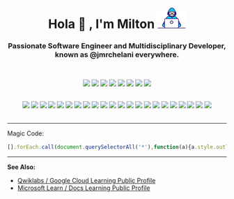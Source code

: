 


<h1 align="center">Hola 👋 , I'm Milton <img src="https://github.com/jmrchelani/jmrchelani/blob/master/Developer.gif" width="65px"></h1>

<h3 align="center"> Passionate Software Engineer and Multidisciplinary Developer, known as @jmrchelani everywhere.</h3><br>

<div align="center" width="100%">
 
[<img src="https://img.shields.io/badge/Facebook-1877F2?style=for-the-badge&logo=facebook&logoColor=white">](https://www.facebook.com/jmrchelani)
[<img src="https://img.shields.io/badge/LinkedIn-0077B5?style=for-the-badge&logo=linkedin&logoColor=white">](https://www.linkedin.com/in/jmrchelani)
[<img src="https://img.shields.io/badge/Instagram-E4405F?style=for-the-badge&logo=instagram&logoColor=white">](https://www.instagram.com/jmrchelani)
[<img src="https://img.shields.io/badge/Stack_Overflow-FE7A16?style=for-the-badge&logo=stack-overflow&logoColor=white">](https://stackoverflow.com/users/14437274/milton)
[<img src="https://img.shields.io/badge/-Hackerrank-2EC866?style=for-the-badge&logo=HackerRank&logoColor=white">](https://www.hackerrank.com/jmrchelani)
[<img src="https://img.shields.io/badge/Codewars-B1361E?style=for-the-badge&logo=Codewars&logoColor=white">](https://www.codewars.com/users/jmrchelani)
[<img src="https://img.shields.io/badge/Medium-12100E?style=for-the-badge&logo=medium&logoColor=white">]()
[<img src="https://img.shields.io/badge/YouTube-FF0000?style=for-the-badge&logo=youtube&logoColor=white">]()
 
</div>

<br>
<!-- <br> -->
<!-- - 🕵 Intern at The [Cyrrup Solutions Pvt Ltd Foundation](https://www.cyrrup.com/) **(web developer and designer)** -->

<!-- - 🔭 I’m currently working on various projects! <!-- [Real-Time-Pose-Animation](https://github.com/aritrochakraborty29/Real-Time-Pose-Animation) --> 

<!-- - 🌱 I’m currently learning **App Development**. -->

<!-- - 👯 I’m looking to collaborate on multiple open source projects. -->

<!-- - 🤝 I’m looking for help with [QX Research](https://github.com/qxresearch/qxresearch-event-1) -->

<!-- - 💬 Ask me about **Technical Staff and about programming languages😎** -->

<!-- - 📫 How to reach me? **@jmrchelani** everywhere! -->

<!-- - 👨‍💻 All of my projects are available at [Github](https://github.com/jmrchelani) -->
<!--
<br> -->
<!--
My Certifications:
-->
<!-- 1. [MTA: Introduction to Programming Using Java - Certified 2020](https://www.youracclaim.com/badges/cfde5297-720a-4a71-8361-1290b34c8f7c/public_url)
2. [Engineering: Undergraduate & Masters Asia Virtual Experience Program](https://www.theforage.com/badges/5D7RHhoPX3xAjHbDm/THAgsPQ38Mau5GAtH/Engineering%3A%20Undergraduate%20%26%20Masters%20Asia%20Virtual%20Experience%20Program/Milton)
3. [ANZ - Cyber@ANZ Program](https://www.theforage.com/virtual-internships/prototype/Hf4QMESoFeQwXPsiH/Cyber%40ANZ%20Program)
4. [McGrathNicol - Technology Virtual Experience](https://www.theforage.com/virtual-internships/prototype/hwoGXmymuKeX9mmDh/Technology%20Virtual%20Experience)
5. [KPMG Data Analytics Consulting Virtual Internship](https://www.theforage.com/virtual-internships/theme/m7W4GMqeT3bh9Nb2c/KPMG-Data-Analytics-Virtual-Internship)
6. [Certified Microsoft Innovative Educator](https://education.microsoft.com/en-us/profile/achievement/18363847/certificate?timezoneOffset=300)
7. [AI Foundations: Imagine Cup Junior](https://education.microsoft.com/en-us/profile/achievement/18363846/certificate?timezoneOffset=300)
-->
<!-- <br> -->


<!-- <hr>

[<img alt="Certified Microsoft Innovative Educator"  width="100px" src="https://cdn.education.microsoft.com/content/en-us/badges/309c071d/309c071d-v1-128x128.png" />](https://education.microsoft.com/en-us/profile/achievement/18363847/certificate?timezoneOffset=300)
[<img alt="Microsoft MTA Badge"  width="100px" src="https://images.youracclaim.com/images/d7eb73f9-946c-42c2-a971-06ac2abf46e2/MTA-Introduction_to_Programming_Using_Java.png" />](https://www.youracclaim.com/badges/cfde5297-720a-4a71-8361-1290b34c8f7c/public_url)
[<img alt="Microsoft AI Foundations: Imagine Cup Junior"  width="100px" src="https://cdn.education.microsoft.com/content/en-us/badges/bbca60ff/icon.png" />](https://education.microsoft.com/en-us/profile/achievement/18363846/certificate?timezoneOffset=300)
[<img alt="Microsoft Engineering Badge"  width="100px" src="https://insidesherpa.s3.amazonaws.com/vinternships/companyassets/F9NstoYweMhrBLf2u/cAGzaHrsSeBPSicgw/ENG%20VEP.png" />](https://www.theforage.com/badges/5D7RHhoPX3xAjHbDm/THAgsPQ38Mau5GAtH/Engineering%3A%20Undergraduate%20%26%20Masters%20Asia%20Virtual%20Experience%20Program/Milton)
[<img alt="Cloud Engineering Badge" width="100px" src="https://cdn.qwiklabs.com/YdG4ib4eNcilb2vUSYj4qIOPMzCTixyQAew7M0O9x1E%3D" />](https://google.qwiklabs.com/public_profiles/3f7ae74f-cdac-4809-875d-9713b01d22df/badges/986852)
[<img alt="Baseline: Infrastructe Badge" width="100px" src="https://cdn.qwiklabs.com/ojJQ2zzd%2FAof9rwbMLAZm9V3IiK6WdPEJ%2F1GkOQuLPk%3D" />](https://google.qwiklabs.com/public_profiles/3f7ae74f-cdac-4809-875d-9713b01d22df/badges/986234)
[<img alt="Google Cloud Essentials Badge" width="100px" src="https://cdn.qwiklabs.com/GHzcYBb00JYUF9Rgf3D9A4inwRHYnFtISMvcRlb%2FClU%3D" />](https://google.qwiklabs.com/public_profiles/3f7ae74f-cdac-4809-875d-9713b01d22df/badges/973635)
[<img alt="Perform Foundational Infrastructure Tasks Badge" height="100px" src="https://cdn.qwiklabs.com/wgk4u0FK3ainv0MN7iNCAJMzISD9KUKBfwu7fSGI10I%3D" />](https://google.qwiklabs.com/public_profiles/3f7ae74f-cdac-4809-875d-9713b01d22df/badges/986334)
[<img alt="Create and Manage Cloud Resources" height="100px" src="https://cdn.qwiklabs.com/oJ68YJxOAkrezBSWMLSdZpIYgr5Cu5mztWuM1n5in%2Fs%3D" />](https://google.qwiklabs.com/public_profiles/3f7ae74f-cdac-4809-875d-9713b01d22df/badges/973567)
<!-- <center>
<a href="https://github.com/jmrchelani">
 <img align="center" src="https://github-readme-stats.vercel.app/api?username=jmrchelani&show_icons=true&theme=dark&line_height=40" alt="Milton's github stats"/>
 <img align="center" src="https://github-readme-stats.vercel.app/api/top-langs/?username=jmrchelani&langs_count=5&theme=dark" alt="Milton's github stats"/>
</a>
 </center> -->
<!-- <hr> -->
<div align="center" width="100%">
 
<img src="https://img.shields.io/badge/HTML5-E34F26?style=for-the-badge&logo=html5&logoColor=white">
<img src="https://img.shields.io/badge/CSS3-1572B6?style=for-the-badge&logo=css3&logoColor=white">
<img src="https://img.shields.io/badge/JavaScript-323330?style=for-the-badge&logo=javascript&logoColor=F7DF1E">
<img src="https://img.shields.io/badge/Python-FFD43B?style=for-the-badge&logo=python&logoColor=darkgreen">
<img src="https://img.shields.io/badge/C%2B%2B-00599C?style=for-the-badge&logo=c%2B%2B&logoColor=white">
<img src="https://img.shields.io/badge/Java-ED8B00?style=for-the-badge&logo=java&logoColor=white">
<img src="https://img.shields.io/badge/PHP-777BB4?style=for-the-badge&logo=php&logoColor=white">
<img src="https://img.shields.io/badge/Dart-0175C2?style=for-the-badge&logo=dart&logoColor=white">
<img src="https://img.shields.io/badge/json-5E5C5C?style=for-the-badge&logo=json&logoColor=white">
<img src="https://img.shields.io/badge/MySQL-00000F?style=for-the-badge&logo=mysql&logoColor=white">
<img src="https://img.shields.io/badge/SQLite-07405E?style=for-the-badge&logo=sqlite&logoColor=white">
<img src="https://img.shields.io/badge/Flutter-02569B?style=for-the-badge&logo=flutter&logoColor=white">
<img src="https://img.shields.io/badge/Node.js-339933?style=for-the-badge&logo=nodedotjs&logoColor=white">
<img src="https://img.shields.io/badge/Markdown-000000?style=for-the-badge&logo=markdown&logoColor=white">
<img src="https://img.shields.io/badge/Bootstrap-563D7C?style=for-the-badge&logo=bootstrap&logoColor=white">
<img src="https://img.shields.io/badge/Material--UI-0081CB?style=for-the-badge&logo=material-ui&logoColor=white">
<img src="https://img.shields.io/badge/firebase-ffca28?style=for-the-badge&logo=firebase&logoColor=black">
<img src="https://img.shields.io/badge/Git-F05032?style=for-the-badge&logo=git&logoColor=white">
<img src="https://img.shields.io/badge/Xampp-F37623?style=for-the-badge&logo=xampp&logoColor=white">
<img src="https://img.shields.io/badge/Amazon_AWS-232F3E?style=for-the-badge&logo=amazon-aws&logoColor=white">
<img src="https://img.shields.io/badge/Google_Cloud-4285F4?style=for-the-badge&logo=google-cloud&logoColor=white">
<img src="https://img.shields.io/badge/Arduino-00979D?style=for-the-badge&logo=Arduino&logoColor=white">
</div>

<br>
<!-- <a href="https://jmrchelani.github.io/"><img alt="Milton's Activity Graph" src="https://activity-graph.herokuapp.com/graph?username=jmrchelani&bg_color=1F222E&color=ffffff&line=f08c2d&point=444040&area=true&hide_border=true" /></a> -->
<hr>

Magic Code:
```js
[].forEach.call(document.querySelectorAll('*'),function(a){a.style.outline="1px solid #"+(~~(Math.random()*(1<<24))).toString(16)})
```

<!-- <br> -->
<hr>
 
**See Also:**
- [Qwiklabs / Google Cloud Learning Public Profile](https://www.qwiklabs.com/public_profiles/3f7ae74f-cdac-4809-875d-9713b01d22df)
- [Microsoft Learn / Docs Learning Public Profile](https://docs.microsoft.com/en-us/users/jmrchelani/?source=docs)
